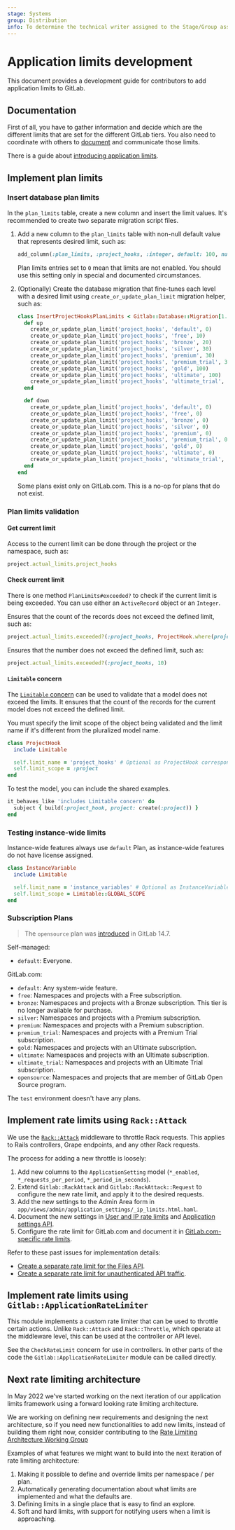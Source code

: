 ```yaml
---
stage: Systems
group: Distribution
info: To determine the technical writer assigned to the Stage/Group associated with this page, see https://about.gitlab.com/handbook/engineering/ux/technical-writing/#assignments
---
```


# Application limits development

This document provides a development guide for contributors to add application
limits to GitLab.

## Documentation

First of all, you have to gather information and decide which are the different
limits that are set for the different GitLab tiers. You also need to
coordinate with others to [document](../administration/instance_limits.md)
and communicate those limits.

There is a guide about [introducing application
limits](https://about.gitlab.com/handbook/product/product-processes/#introducing-application-limits).

## Implement plan limits

### Insert database plan limits

In the `plan_limits` table, create a new column and insert the limit values.
It's recommended to create two separate migration script files.

1. Add a new column to the `plan_limits` table with non-null default value that
   represents desired limit, such as:

   ```ruby
   add_column(:plan_limits, :project_hooks, :integer, default: 100, null: false)
   ```

   Plan limits entries set to `0` mean that limits are not enabled. You should
   use this setting only in special and documented circumstances.

1. (Optionally) Create the database migration that fine-tunes each level with a
   desired limit using `create_or_update_plan_limit` migration helper, such as:

   ```ruby
   class InsertProjectHooksPlanLimits < Gitlab::Database::Migration[1.0]
     def up
       create_or_update_plan_limit('project_hooks', 'default', 0)
       create_or_update_plan_limit('project_hooks', 'free', 10)
       create_or_update_plan_limit('project_hooks', 'bronze', 20)
       create_or_update_plan_limit('project_hooks', 'silver', 30)
       create_or_update_plan_limit('project_hooks', 'premium', 30)
       create_or_update_plan_limit('project_hooks', 'premium_trial', 30)
       create_or_update_plan_limit('project_hooks', 'gold', 100)
       create_or_update_plan_limit('project_hooks', 'ultimate', 100)
       create_or_update_plan_limit('project_hooks', 'ultimate_trial', 100)
     end

     def down
       create_or_update_plan_limit('project_hooks', 'default', 0)
       create_or_update_plan_limit('project_hooks', 'free', 0)
       create_or_update_plan_limit('project_hooks', 'bronze', 0)
       create_or_update_plan_limit('project_hooks', 'silver', 0)
       create_or_update_plan_limit('project_hooks', 'premium', 0)
       create_or_update_plan_limit('project_hooks', 'premium_trial', 0)
       create_or_update_plan_limit('project_hooks', 'gold', 0)
       create_or_update_plan_limit('project_hooks', 'ultimate', 0)
       create_or_update_plan_limit('project_hooks', 'ultimate_trial', 0)
     end
   end
   ```

   Some plans exist only on GitLab.com. This is a no-op for plans
   that do not exist.

### Plan limits validation

#### Get current limit

Access to the current limit can be done through the project or the namespace,
such as:

```ruby
project.actual_limits.project_hooks
```

#### Check current limit

There is one method `PlanLimits#exceeded?` to check if the current limit is
being exceeded. You can use either an `ActiveRecord` object or an `Integer`.

Ensures that the count of the records does not exceed the defined limit, such as:

```ruby
project.actual_limits.exceeded?(:project_hooks, ProjectHook.where(project: project))
```

Ensures that the number does not exceed the defined limit, such as:

```ruby
project.actual_limits.exceeded?(:project_hooks, 10)
```

#### `Limitable` concern

The [`Limitable` concern](https://gitlab.com/gitlab-org/gitlab/-/blob/master/app/models/concerns/limitable.rb)
can be used to validate that a model does not exceed the limits. It ensures
that the count of the records for the current model does not exceed the defined
limit.

You must specify the limit scope of the object being validated
and the limit name if it's different from the pluralized model name.

```ruby
class ProjectHook
  include Limitable

  self.limit_name = 'project_hooks' # Optional as ProjectHook corresponds with project_hooks
  self.limit_scope = :project
end
```

To test the model, you can include the shared examples.

```ruby
it_behaves_like 'includes Limitable concern' do
  subject { build(:project_hook, project: create(:project)) }
end
```

### Testing instance-wide limits

Instance-wide features always use `default` Plan, as instance-wide features
do not have license assigned.

```ruby
class InstanceVariable
  include Limitable

  self.limit_name = 'instance_variables' # Optional as InstanceVariable corresponds with instance_variables
  self.limit_scope = Limitable::GLOBAL_SCOPE
end
```

### Subscription Plans

> The `opensource` plan was [introduced](https://gitlab.com/gitlab-org/gitlab/-/issues/346399) in GitLab 14.7.

Self-managed:

- `default`: Everyone.

GitLab.com:

- `default`: Any system-wide feature.
- `free`: Namespaces and projects with a Free subscription.
- `bronze`: Namespaces and projects with a Bronze subscription. This tier is no longer available for purchase.
- `silver`: Namespaces and projects with a Premium subscription.
- `premium`: Namespaces and projects with a Premium subscription.
- `premium_trial`: Namespaces and projects with a Premium Trial subscription.
- `gold`: Namespaces and projects with an Ultimate subscription.
- `ultimate`: Namespaces and projects with an Ultimate subscription.
- `ultimate_trial`: Namespaces and projects with an Ultimate Trial subscription.
- `opensource`: Namespaces and projects that are member of GitLab Open Source program.

The `test` environment doesn't have any plans.

## Implement rate limits using `Rack::Attack`

We use the [`Rack::Attack`](https://github.com/rack/rack-attack) middleware to throttle Rack requests.
This applies to Rails controllers, Grape endpoints, and any other Rack requests.

The process for adding a new throttle is loosely:

1. Add new columns to the `ApplicationSetting` model (`*_enabled`, `*_requests_per_period`, `*_period_in_seconds`).
1. Extend `Gitlab::RackAttack` and `Gitlab::RackAttack::Request` to configure the new rate limit,
  and apply it to the desired requests.
1. Add the new settings to the Admin Area form in `app/views/admin/application_settings/_ip_limits.html.haml`.
1. Document the new settings in [User and IP rate limits](../user/admin_area/settings/user_and_ip_rate_limits.md) and [Application settings API](../api/settings.md).
1. Configure the rate limit for GitLab.com and document it in [GitLab.com-specific rate limits](../user/gitlab_com/index.md#gitlabcom-specific-rate-limits).

Refer to these past issues for implementation details:

- [Create a separate rate limit for the Files API](https://gitlab.com/gitlab-org/gitlab/-/issues/335075).
- [Create a separate rate limit for unauthenticated API traffic](https://gitlab.com/gitlab-org/gitlab/-/issues/335300).

## Implement rate limits using `Gitlab::ApplicationRateLimiter`

This module implements a custom rate limiter that can be used to throttle
certain actions. Unlike `Rack::Attack` and `Rack::Throttle`, which operate at
the middleware level, this can be used at the controller or API level.

See the `CheckRateLimit` concern for use in controllers. In other parts of the code
the `Gitlab::ApplicationRateLimiter` module can be called directly.

## Next rate limiting architecture

In May 2022 we've started working on the next iteration of our application
limits framework using a forward looking rate limiting architecture.

We are working on defining new requirements and designing the next
architecture, so if you need new functionalities to add new limits, instead of
building them right now, consider contributing to the
[Rate Limiting Architecture Working Group](https://about.gitlab.com/company/team/structure/working-groups/rate-limit-architecture/)

Examples of what features we might want to build into the next iteration of
rate limiting architecture:

1. Making it possible to define and override limits per namespace / per plan.
1. Automatically generating documentation about what limits are implemented and
   what the defaults are.
1. Defining limits in a single place that is easy to find an explore.
1. Soft and hard limits, with support for notifying users when a limit is
   approaching.
